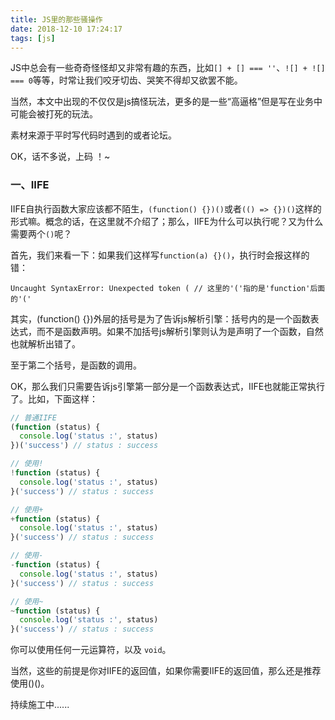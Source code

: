 ```yaml
---
title: JS里的那些骚操作
date: 2018-12-10 17:24:17
tags: [js]
---
```


JS中总会有一些奇奇怪怪却又非常有趣的东西，比如`[] + [] === ''`、`![] + ![] === 0`等等，时常让我们咬牙切齿、哭笑不得却又欲罢不能。

当然，本文中出现的不仅仅是js搞怪玩法，更多的是一些“高逼格”但是写在业务中可能会被打死的玩法。

素材来源于平时写代码时遇到的或者论坛。

OK，话不多说，上码 ！~

### 一、IIFE

IIFE自执行函数大家应该都不陌生，`(function() {})()`或者`(() => {})()`这样的形式嘛。概念的话，在这里就不介绍了；那么，IIFE为什么可以执行呢？又为什么需要两个`()`呢？

首先，我们来看一下：如果我们这样写`function(a) {}()`，执行时会报这样的错：

```
Uncaught SyntaxError: Unexpected token ( // 这里的'('指的是'function'后面的'('
```

其实，(function() {})外层的括号是为了告诉js解析引擎：括号内的是一个函数表达式，而不是函数声明。如果不加括号js解析引擎则认为是声明了一个函数，自然也就解析出错了。

至于第二个括号，是函数的调用。

OK，那么我们只需要告诉js引擎第一部分是一个函数表达式，IIFE也就能正常执行了。比如，下面这样：

``` js
// 普通IIFE
(function (status) {
  console.log('status :', status)
})('success') // status : success

// 使用!
!function (status) {
  console.log('status :', status)
}('success') // status : success

// 使用+
+function (status) {
  console.log('status :', status)
}('success') // status : success

// 使用-
-function (status) {
  console.log('status :', status)
}('success') // status : success

// 使用~
~function (status) {
  console.log('status :', status)
}('success') // status : success
```

你可以使用任何一元运算符，以及 `void`。

当然，这些的前提是你对IIFE的返回值，如果你需要IIFE的返回值，那么还是推荐使用()()。


持续施工中......


















